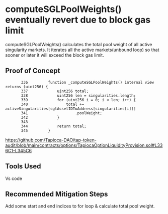 # computeSGLPoolWeights() eventually revert due to block gas limit

computeSGLPoolWeights() calculates the  total pool weight of all active singularity markets. It iterates all the active
markets(unbound loop) so that sooner or later it will exceed the block gas limit. 

## Proof of Concept

           336         function _computeSGLPoolWeights() internal view returns (uint256) {
           337             uint256 total;
           338             uint256 len = singularities.length;
           339             for (uint256 i = 0; i < len; i++) {
           340                 total += activeSingularities[sglAssetIDToAddress[singularities[i]]]
           341                     .poolWeight;
           342             }
           343     
           344             return total;
           345         }

https://github.com/Tapioca-DAO/tap-token-audit/blob/main/contracts/options/TapiocaOptionLiquidityProvision.sol#L336C1-L345C6

## Tools Used
Vs code

## Recommended Mitigation Steps

Add some start and end indices to for loop & calculate total pool weight. 
